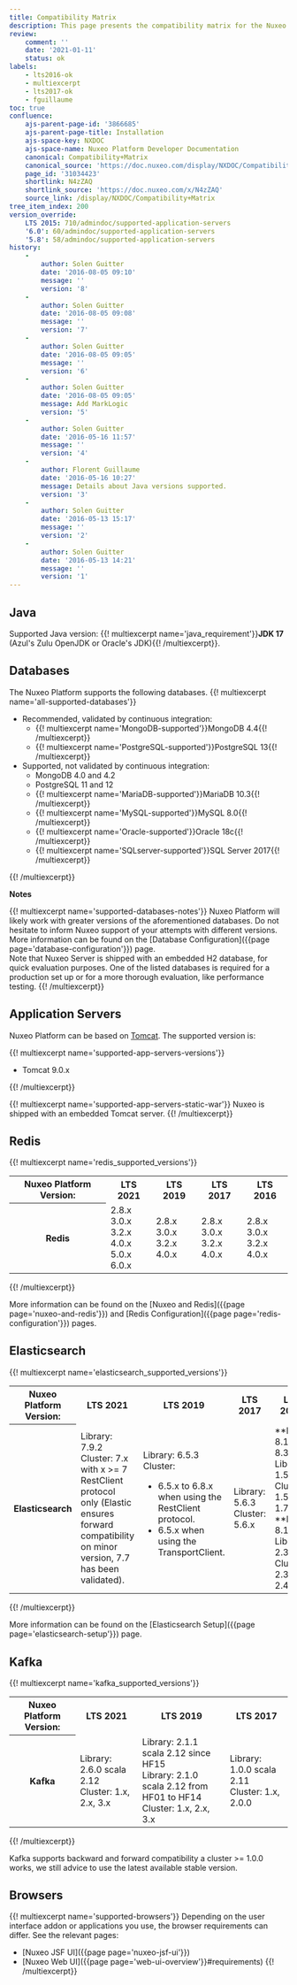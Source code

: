 ```yaml
---
title: Compatibility Matrix
description: This page presents the compatibility matrix for the Nuxeo Platform.
review:
    comment: ''
    date: '2021-01-11'
    status: ok
labels:
    - lts2016-ok
    - multiexcerpt
    - lts2017-ok
    - fguillaume
toc: true
confluence:
    ajs-parent-page-id: '3866685'
    ajs-parent-page-title: Installation
    ajs-space-key: NXDOC
    ajs-space-name: Nuxeo Platform Developer Documentation
    canonical: Compatibility+Matrix
    canonical_source: 'https://doc.nuxeo.com/display/NXDOC/Compatibility+Matrix'
    page_id: '31034423'
    shortlink: N4zZAQ
    shortlink_source: 'https://doc.nuxeo.com/x/N4zZAQ'
    source_link: /display/NXDOC/Compatibility+Matrix
tree_item_index: 200
version_override:
    LTS 2015: 710/admindoc/supported-application-servers
    '6.0': 60/admindoc/supported-application-servers
    '5.8': 58/admindoc/supported-application-servers
history:
    -
        author: Solen Guitter
        date: '2016-08-05 09:10'
        message: ''
        version: '8'
    -
        author: Solen Guitter
        date: '2016-08-05 09:08'
        message: ''
        version: '7'
    -
        author: Solen Guitter
        date: '2016-08-05 09:05'
        message: ''
        version: '6'
    -
        author: Solen Guitter
        date: '2016-08-05 09:05'
        message: Add MarkLogic
        version: '5'
    -
        author: Solen Guitter
        date: '2016-05-16 11:57'
        message: ''
        version: '4'
    -
        author: Florent Guillaume
        date: '2016-05-16 10:27'
        message: Details about Java versions supported.
        version: '3'
    -
        author: Solen Guitter
        date: '2016-05-13 15:17'
        message: ''
        version: '2'
    -
        author: Solen Guitter
        date: '2016-05-13 14:21'
        message: ''
        version: '1'
---
```

## Java

Supported Java version: {{! multiexcerpt name='java_requirement'}}**JDK 17** (Azul's Zulu OpenJDK or Oracle's JDK){{! /multiexcerpt}}.

## Databases

The Nuxeo Platform supports the following databases.
{{! multiexcerpt name='all-supported-databases'}}
<ul>
  <li>
    Recommended, validated by continuous integration:
    <ul>
      <li>{{! multiexcerpt name='MongoDB-supported'}}MongoDB 4.4{{! /multiexcerpt}}</li>
      <li>{{! multiexcerpt name='PostgreSQL-supported'}}PostgreSQL 13{{! /multiexcerpt}}</li>
    </ul>
  </li>
  <li>
    Supported, not validated by continuous integration:
    <ul>
      <li>MongoDB 4.0 and 4.2</li>
      <li>PostgreSQL 11 and 12</li>
      <li>{{! multiexcerpt name='MariaDB-supported'}}MariaDB 10.3{{! /multiexcerpt}}</li>
      <li>{{! multiexcerpt name='MySQL-supported'}}MySQL 8.0{{! /multiexcerpt}}</li>
      <li>{{! multiexcerpt name='Oracle-supported'}}Oracle 18c{{! /multiexcerpt}}</li>
      <li>{{! multiexcerpt name='SQLserver-supported'}}SQL Server 2017{{! /multiexcerpt}}</li>
    </ul>
  </li>
</ul>
{{! /multiexcerpt}}

**Notes**

{{! multiexcerpt name='supported-databases-notes'}}
Nuxeo Platform will likely work with greater versions of the aforementioned databases. Do not hesitate to inform Nuxeo support of your attempts with different versions.
More information can be found on the [Database Configuration]({{page page='database-configuration'}}) page.<br/>
Note that Nuxeo Server is shipped with an embedded H2 database, for quick evaluation purposes. One of the listed databases is required for a production set up or for a more thorough evaluation, like performance testing.
{{! /multiexcerpt}}

## Application Servers

Nuxeo Platform can be based on [Tomcat](http://tomcat.apache.org/). The supported version is:

{{! multiexcerpt name='supported-app-servers-versions'}}
<ul>
  <li>Tomcat 9.0.x</li>
</ul>
{{! /multiexcerpt}}

{{! multiexcerpt name='supported-app-servers-static-war'}}
Nuxeo is shipped with an embedded Tomcat server.
{{! /multiexcerpt}}

## Redis

{{! multiexcerpt name='redis_supported_versions'}}
<div class="table-scroll">
  <table class="hover">
    <tbody>
      <tr>
        <th colspan="1">Nuxeo Platform Version:</th>
        <th colspan="1">LTS 2021</th>
        <th colspan="1">LTS 2019</th>
        <th colspan="1">LTS 2017</th>
        <th colspan="1">LTS 2016</th>
      </tr>
      <tr>
        <th colspan="1">Redis</th>
        <td colspan="1">2.8.x <br />
          3.0.x <br />
          3.2.x <br />
          4.0.x <br />
          5.0.x <br />
          6.0.x
        </td>
        <td colspan="1">2.8.x <br />
          3.0.x <br />
          3.2.x <br />
          4.0.x
        </td>
        <td colspan="1">2.8.x <br />
          3.0.x <br />
          3.2.x <br />
          4.0.x
        </td>
        <td colspan="1">2.8.x <br />
          3.0.x <br />
          3.2.x <br />
          4.0.x
        </td>
      </tr>
    </tbody>
  </table>
</div>
{{! /multiexcerpt}}

More information can be found on the [Nuxeo and Redis]({{page page='nuxeo-and-redis'}}) and [Redis Configuration]({{page page='redis-configuration'}}) pages.

## Elasticsearch

{{! multiexcerpt name='elasticsearch_supported_versions'}}
<div class="table-scroll">
  <table class="hover">
    <tbody>
      <tr>
        <th colspan="1">Nuxeo Platform Version:</th>
        <th colspan="1">LTS 2021</th>
        <th colspan="1">LTS 2019</th>
        <th colspan="1">LTS 2017</th>
        <th colspan="1">LTS 2016</th>
      </tr>
      <tr>
        <th colspan="1">Elasticsearch</th>
        <td colspan="1">
          Library: 7.9.2<br/>
          Cluster: 7.x with x >= 7 RestClient protocol only (Elastic ensures forward compatibility on minor version, 7.7 has been validated).
        </td>
        <td colspan="1">
          Library: 6.5.3<br/>
          Cluster:
          <ul>
            <li>6.5.x to 6.8.x when using the RestClient protocol.</li>
            <li>6.5.x when using the TransportClient.</li>
          </ul>
        </td>
        <td colspan="1">
          Library: 5.6.3<br/>
          Cluster: 5.6.x
        </td>
        <td colspan="1">
          **From 8.1 to 8.3:**<br/>
          Library: 1.5.2<br/>
          Cluster: 1.5.2 to 1.7.x<br/>
          **From 8.10:**<br/>
          Library: 2.3.5<br />
          Cluster: 2.3.x to 2.4.x
        </td>
      </tr>
    </tbody>
  </table>
</div>
{{! /multiexcerpt}}

More information can be found on the [Elasticsearch Setup]({{page page='elasticsearch-setup'}}) page.

## Kafka

{{! multiexcerpt name='kafka_supported_versions'}}

<div class="table-scroll">
  <table class="hover">
    <tbody>
      <tr>
        <th colspan="1">Nuxeo Platform Version:</th>
        <th colspan="1">LTS 2021</th>
        <th colspan="1">LTS 2019</th>
        <th colspan="1">LTS 2017</th>
      </tr>
      <tr>
        <th colspan="1">Kafka</th>
        <td colspan="1">
          Library: 2.6.0 scala 2.12<br/>
          Cluster: 1.x, 2.x, 3.x
        </td>
        <td colspan="1">
          Library: 2.1.1 scala 2.12 since HF15<br/>
          Library: 2.1.0 scala 2.12 from HF01 to HF14<br/>
          Cluster: 1.x, 2.x, 3.x
        </td>
        <td colspan="1">
          Library: 1.0.0 scala 2.11<br/>
          Cluster: 1.x, 2.0.0
        </td>
      </tr>
    </tbody>
  </table>
</div>
{{! /multiexcerpt}}

Kafka supports backward and forward compatibility a cluster >= 1.0.0 works,
we still advice to use the latest available stable version.

## Browsers

{{! multiexcerpt name='supported-browsers'}}
Depending on the user interface addon or applications you use, the browser requirements can differ. See the relevant pages:

- [Nuxeo JSF UI]({{page page='nuxeo-jsf-ui'}})
- [Nuxeo Web UI]({{page page='web-ui-overview'}}#requirements)
{{! /multiexcerpt}}
